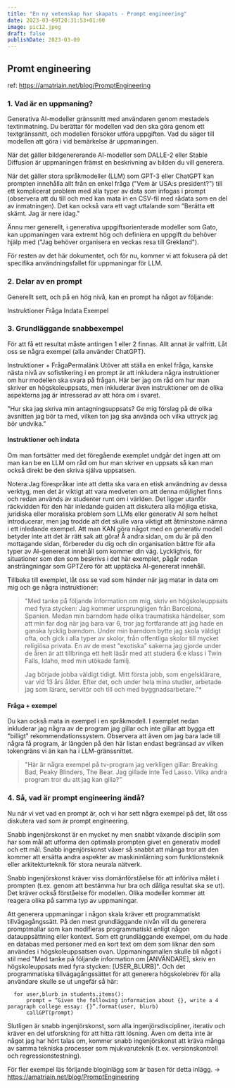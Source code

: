 ```yaml
---
title: "En ny vetenskap har skapats - Prompt engineering"
date: 2023-03-09T20:31:53+01:00
image: pic12.jpeg
draft: false
publishDate: 2023-03-09
---
```


## Promt engineering

ref: https://amatriain.net/blog/PromptEngineering

### 1. Vad är en uppmaning?

Generativa AI-modeller gränssnitt med användaren genom mestadels textinmatning. Du berättar för modellen vad den ska göra genom ett textgränssnitt, och modellen försöker utföra uppgiften. Vad du säger till modellen att göra i vid bemärkelse är uppmaningen.

När det gäller bildgenererande AI-modeller som DALLE-2 eller Stable Diffusion är uppmaningen främst en beskrivning av bilden du vill generera.

När det gäller stora språkmodeller (LLM) som GPT-3 eller ChatGPT kan prompten innehålla allt från en enkel fråga ("Vem är USA:s president?") till ett komplicerat problem med alla typer av data som infogas i prompt (observera att du till och med kan mata in en CSV-fil med rådata som en del av inmatningen). Det kan också vara ett vagt uttalande som ”Berätta ett skämt. Jag är nere idag."

Ännu mer generellt, i generativa uppgiftsorienterade modeller som Gato, kan uppmaningen vara extremt hög och definiera en uppgift du behöver hjälp med ("Jag behöver organisera en veckas resa till Grekland").

För resten av det här dokumentet, och för nu, kommer vi att fokusera på det specifika användningsfallet för uppmaningar för LLM.

### 2. Delar av en prompt

Generellt sett, och på en hög nivå, kan en prompt ha något av följande:

Instruktioner
Fråga
Indata
Exempel

### 3. Grundläggande snabbexempel

För att få ett resultat måste antingen 1 eller 2 finnas. Allt annat är valfritt. Låt oss se några exempel (alla använder ChatGPT).

Instruktioner + FrågaPermalänk
Utöver att ställa en enkel fråga, kanske nästa nivå av sofistikering i en prompt är att inkludera några instruktioner om hur modellen ska svara på frågan. Här ber jag om råd om hur man skriver en högskoleuppsats, men inkluderar även instruktioner om de olika aspekterna jag är intresserad av att höra om i svaret.

"Hur ska jag skriva min antagningsuppsats? Ge mig förslag på de olika avsnitten jag bör ta med, vilken ton jag ska använda och vilka uttryck jag bör undvika.”

#### Instruktioner och indata

Om man fortsätter med det föregående exemplet undgår det ingen att om man kan be en LLM om råd om hur man skriver en uppsats så kan man också direkt be den skriva själva uppsatsen.

Notera:Jag förespråkar inte att detta ska vara en etisk användning av dessa verktyg, men det är viktigt att vara medveten om att denna möjlighet finns och redan används av studenter runt om i världen. Det ligger utanför räckvidden för den här inledande guiden att diskutera alla möjliga etiska, juridiska eller moraliska problem som LLMs eller generativ AI som helhet introducerar, men jag trodde att det skulle vara viktigt att åtminstone nämna i ett inledande exempel. Att man KAN göra något med en generativ modell betyder inte att det är rätt sak att göra! Å andra sidan, om du är på den mottagande sidan, förbereder du dig och din organisation bättre för alla typer av AI-genererat innehåll som kommer din väg. Lyckligtvis, för situationer som den som beskrivs i det här exemplet, pågår redan ansträngningar som GPTZero för att upptäcka AI-genererat innehåll.

Tillbaka till exemplet, låt oss se vad som händer när jag matar in data om mig och ge några instruktioner:

> "Med tanke på följande information om mig, skriv en högskoleuppsats med fyra stycken: Jag kommer ursprungligen från Barcelona, ​​Spanien. Medan min barndom hade olika traumatiska händelser, som att min far dog när jag bara var 6, tror jag fortfarande att jag hade en ganska lycklig barndom. Under min barndom bytte jag skola väldigt ofta, och gick i alla typer av skolor, från offentliga skolor till mycket religiösa privata. En av de mest "exotiska" sakerna jag gjorde under de åren är att tillbringa ett helt läsår med att studera 6:e klass i Twin Falls, Idaho, med min utökade familj. 
> 
> Jag började jobba väldigt tidigt. Mitt första jobb, som engelsklärare, var vid 13 års ålder. Efter det, och under hela mina studier, arbetade jag som lärare, servitör och till och med byggnadsarbetare.”*

#### Fråga + exempel
Du kan också mata in exempel i en språkmodell. I exemplet nedan inkluderar jag några av de program jag gillar och inte gillar att bygga ett "billigt" rekommendationssystem. Observera att även om jag bara lade till några få program, är längden på den här listan endast begränsad av vilken tokengräns vi än kan ha i LLM-gränssnittet.

>"Här är några exempel på tv-program jag verkligen gillar: Breaking Bad, Peaky Blinders, The Bear. Jag gillade inte Ted Lasso. Vilka andra program tror du att jag kan gilla?”

### 4. Så, vad är prompt engineering ändå?

Nu när vi vet vad en prompt är, och vi har sett några exempel på det, låt oss diskutera vad som är prompt engineering.

Snabb ingenjörskonst är en mycket ny men snabbt växande disciplin som har som mål att utforma den optimala prompten givet en generativ modell och ett mål. Snabb ingenjörskonst växer så snabbt att många tror att den kommer att ersätta andra aspekter av maskininlärning som funktionsteknik eller arkitekturteknik för stora neurala nätverk.

Snabb ingenjörskonst kräver viss domänförståelse för att införliva målet i prompten (t.ex. genom att bestämma hur bra och dåliga resultat ska se ut). Det kräver också förståelse för modellen. Olika modeller kommer att reagera olika på samma typ av uppmaningar.

Att generera uppmaningar i någon skala kräver ett programmatiskt tillvägagångssätt. På den mest grundläggande nivån vill du generera promptmallar som kan modifieras programmatiskt enligt någon datauppsättning eller kontext. Som ett grundläggande exempel, om du hade en databas med personer med en kort text om dem som liknar den som användes i högskoleuppsatsen ovan. Uppmaningsmallen skulle bli något i stil med "Med tanke på följande information om [ANVÄNDARE], skriv en högskoleuppsats med fyra stycken: [USER_BLURB]". Och det programmatiska tillvägagångssättet för att generera högskolebrev för alla användare skulle se ut ungefär så här:

```
  for user,blurb in students.items():
      prompt = “Given the following information about {}, write a 4 paragraph college essay: {}”.format(user, blurb)
      callGPT(prompt)
```

Slutligen är snabb ingenjörskonst, som alla ingenjörsdiscipliner, iterativ och kräver en del utforskning för att hitta rätt lösning. Även om detta inte är något jag har hört talas om, kommer snabb ingenjörskonst att kräva många av samma tekniska processer som mjukvaruteknik (t.ex. versionskontroll och regressionstestning).

För fler exempel läs förljande bloginlägg som är basen för detta inlägg. -> https://amatriain.net/blog/PromptEngineering
